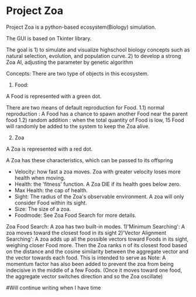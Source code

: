# Project Zoa

Project Zoa is a python-based ecosystem(Biology) simulation.

The GUI is based on Tkinter library. 

The goal is 1) to simulate and visualize highschool biology concepts such as natural selection, evolution, and population curve.
            2) to develop a strong Zoa AI, adjusting the parameter by genetic algorithm
            
Concepts: 
There are two type of objects in this ecosystem. 

1. Food:

A Food is represented with a green dot.

There are two means of default reproduction for Food.
1.1) normal reproduction : A Food has a chance to spawn another Food near the parent food
1.2) random addition : when the total quantity of Food is low, 15 Food will randomly be added to the system to keep the Zoa alive.

2. Zoa

A Zoa is represented with a red dot.

A Zoa has these characteristics, which can be passed to its offspring
- Velocity: how fast a zoa moves. Zoa with greater velocity loses more health when moving.
- Health: the 'fitness' function. A Zoa DIE if its health goes below zero.
- Max Health: the cap of health.
- Sight: The radius of the Zoa's observable environment. A zoa will only consider Food within its sight. 
- Size: The size of a zoa.
- Foodmode: See Zoa Food Search for more details.

Zoa Food Search: A zoa has two built-in modes. 
1)'Minimum Searching': A zoa moves toward the closest food in its sight
2)'Vector Alignment Searching': A zoa adds up all the possible vectors toward Foods in its sight, weighing closer Food more.
Then the Zoa ranks n of its closest food based on the distance and the cosine similarity between the aggregate vector and the 
vector towards each food. This is intended to serve as 
Note: A momentum factor has also been added to prevent the zoa from  being indecisive in the middle of a few Foods.
(Once it moves toward one food, the aggregate vector switches direction and so the Zoa oscillate)

#Will continue writing when I have time

